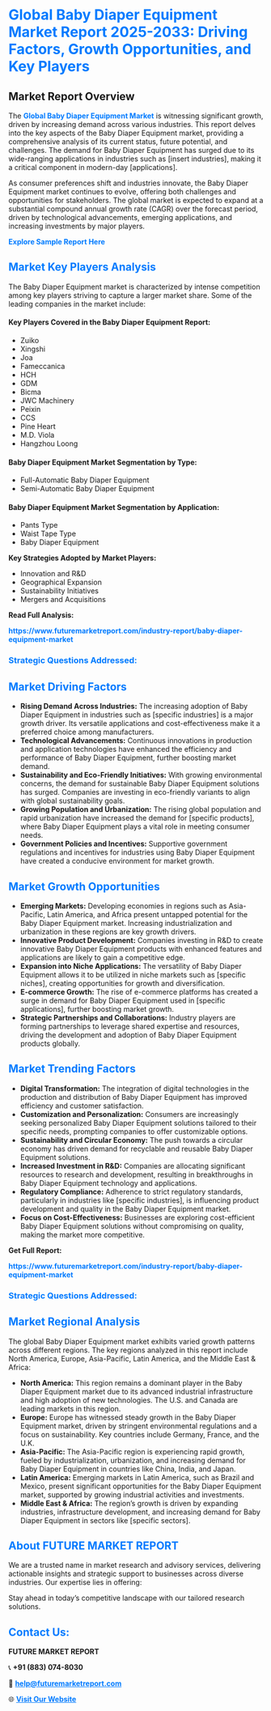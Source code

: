 <h1 style="color: #007BFF;">Global Baby Diaper Equipment Market Report 2025-2033: Driving Factors, Growth Opportunities, and Key Players</h1>

<section id="overview">
<h2>Market Report Overview</h2>
<p>The <a href="https://www.futuremarketreport.com/industry-report/baby-diaper-equipment-market" style="color: #007BFF; text-decoration: none;"><strong>Global Baby Diaper Equipment Market</strong></a> is witnessing significant growth, driven by increasing demand across various industries. This report delves into the key aspects of the Baby Diaper Equipment market, providing a comprehensive analysis of its current status, future potential, and challenges. The demand for Baby Diaper Equipment has surged due to its wide-ranging applications in industries such as [insert industries], making it a critical component in modern-day [applications].</p>
<p>As consumer preferences shift and industries innovate, the Baby Diaper Equipment market continues to evolve, offering both challenges and opportunities for stakeholders. The global market is expected to expand at a substantial compound annual growth rate (CAGR) over the forecast period, driven by technological advancements, emerging applications, and increasing investments by major players.</p>
</section>

<section id="overview">
<p><a href="https://www.futuremarketreport.com/request-sample/reportId=124735" style="color: #007BFF; text-decoration: none;"><strong>Explore Sample Report Here</strong></a></p>
</section>

<section id="key-players">
<h2 style="color: #007BFF;">Market Key Players Analysis</h2>
<p>The Baby Diaper Equipment market is characterized by intense competition among key players striving to capture a larger market share. Some of the leading companies in the market include:</p>
<h4>Key Players Covered in the Baby Diaper Equipment Report:</h4>
<ul><li>Zuiko</li><li>Xingshi</li><li>Joa</li><li>Fameccanica</li><li>HCH</li><li>GDM</li><li>Bicma</li><li>JWC Machinery</li><li>Peixin</li><li>CCS</li><li>Pine Heart</li><li>M.D. Viola</li><li>Hangzhou Loong</li></ul>
<h4>Baby Diaper Equipment Market Segmentation by Type:</h4>
<ul><li>Full-Automatic Baby Diaper Equipment</li><li>Semi-Automatic Baby Diaper Equipment</li></ul>

<h4>Baby Diaper Equipment Market Segmentation by Application:</h4>
<ul><li>Pants Type</li><li>Waist Tape Type</li><li>Baby Diaper Equipment</li></ul>
<p><strong>Key Strategies Adopted by Market Players:</strong></p>
<ul>
<li>Innovation and R&D</li>
<li>Geographical Expansion</li>
<li>Sustainability Initiatives</li>
<li>Mergers and Acquisitions</li>
</ul>
</section>

<section>
<p><strong>Read Full Analysis: </strong></p><a href="https://www.futuremarketreport.com/industry-report/baby-diaper-equipment-market" style="color: #007BFF; text-decoration: none;"><strong>https://www.futuremarketreport.com/industry-report/baby-diaper-equipment-market</strong></a>
<h3 style="color: #007BFF;">Strategic Questions Addressed:</h3>
</section>

<section id="driving-factors">
<h2 style="color: #007BFF;">Market Driving Factors</h2>
<ul>
<li><strong>Rising Demand Across Industries:</strong> The increasing adoption of Baby Diaper Equipment in industries such as [specific industries] is a major growth driver. Its versatile applications and cost-effectiveness make it a preferred choice among manufacturers.</li>
<li><strong>Technological Advancements:</strong> Continuous innovations in production and application technologies have enhanced the efficiency and performance of Baby Diaper Equipment, further boosting market demand.</li>
<li><strong>Sustainability and Eco-Friendly Initiatives:</strong> With growing environmental concerns, the demand for sustainable Baby Diaper Equipment solutions has surged. Companies are investing in eco-friendly variants to align with global sustainability goals.</li>
<li><strong>Growing Population and Urbanization:</strong> The rising global population and rapid urbanization have increased the demand for [specific products], where Baby Diaper Equipment plays a vital role in meeting consumer needs.</li>
<li><strong>Government Policies and Incentives:</strong> Supportive government regulations and incentives for industries using Baby Diaper Equipment have created a conducive environment for market growth.</li>
</ul>
</section>

<section id="growth-opportunities">
<h2 style="color: #007BFF;">Market Growth Opportunities</h2>
<ul>
<li><strong>Emerging Markets:</strong> Developing economies in regions such as Asia-Pacific, Latin America, and Africa present untapped potential for the Baby Diaper Equipment market. Increasing industrialization and urbanization in these regions are key growth drivers.</li>
<li><strong>Innovative Product Development:</strong> Companies investing in R&D to create innovative Baby Diaper Equipment products with enhanced features and applications are likely to gain a competitive edge.</li>
<li><strong>Expansion into Niche Applications:</strong> The versatility of Baby Diaper Equipment allows it to be utilized in niche markets such as [specific niches], creating opportunities for growth and diversification.</li>
<li><strong>E-commerce Growth:</strong> The rise of e-commerce platforms has created a surge in demand for Baby Diaper Equipment used in [specific applications], further boosting market growth.</li>
<li><strong>Strategic Partnerships and Collaborations:</strong> Industry players are forming partnerships to leverage shared expertise and resources, driving the development and adoption of Baby Diaper Equipment products globally.</li>
</ul>
</section>

<section id="trending-factors">
<h2 style="color: #007BFF;">Market Trending Factors</h2>
<ul>
<li><strong>Digital Transformation:</strong> The integration of digital technologies in the production and distribution of Baby Diaper Equipment has improved efficiency and customer satisfaction.</li>
<li><strong>Customization and Personalization:</strong> Consumers are increasingly seeking personalized Baby Diaper Equipment solutions tailored to their specific needs, prompting companies to offer customizable options.</li>
<li><strong>Sustainability and Circular Economy:</strong> The push towards a circular economy has driven demand for recyclable and reusable Baby Diaper Equipment solutions.</li>
<li><strong>Increased Investment in R&D:</strong> Companies are allocating significant resources to research and development, resulting in breakthroughs in Baby Diaper Equipment technology and applications.</li>
<li><strong>Regulatory Compliance:</strong> Adherence to strict regulatory standards, particularly in industries like [specific industries], is influencing product development and quality in the Baby Diaper Equipment market.</li>
<li><strong>Focus on Cost-Effectiveness:</strong> Businesses are exploring cost-efficient Baby Diaper Equipment solutions without compromising on quality, making the market more competitive.</li>
</ul>
</section>

<section>
<p><strong>Get Full Report: </strong></p><a href="https://www.futuremarketreport.com/industry-report/baby-diaper-equipment-market" style="color: #007BFF; text-decoration: none;"><strong>https://www.futuremarketreport.com/industry-report/baby-diaper-equipment-market</strong></a>
<h3 style="color: #007BFF;">Strategic Questions Addressed:</h3>
</section>


<section id="regional-analysis">
<h2 style="color: #007BFF;">Market Regional Analysis</h2>
<p>The global Baby Diaper Equipment market exhibits varied growth patterns across different regions. The key regions analyzed in this report include North America, Europe, Asia-Pacific, Latin America, and the Middle East & Africa:</p>
<ul>
<li><strong>North America:</strong> This region remains a dominant player in the Baby Diaper Equipment market due to its advanced industrial infrastructure and high adoption of new technologies. The U.S. and Canada are leading markets in this region.</li>
<li><strong>Europe:</strong> Europe has witnessed steady growth in the Baby Diaper Equipment market, driven by stringent environmental regulations and a focus on sustainability. Key countries include Germany, France, and the U.K.</li>
<li><strong>Asia-Pacific:</strong> The Asia-Pacific region is experiencing rapid growth, fueled by industrialization, urbanization, and increasing demand for Baby Diaper Equipment in countries like China, India, and Japan.</li>
<li><strong>Latin America:</strong> Emerging markets in Latin America, such as Brazil and Mexico, present significant opportunities for the Baby Diaper Equipment market, supported by growing industrial activities and investments.</li>
<li><strong>Middle East & Africa:</strong> The region’s growth is driven by expanding industries, infrastructure development, and increasing demand for Baby Diaper Equipment in sectors like [specific sectors].</li>
</ul>
</section>

<footer>
<h2 style="color: #007BFF;">About FUTURE MARKET REPORT</h2>
<p>We are a trusted name in market research and advisory services, delivering actionable insights and strategic support to businesses across diverse industries. Our expertise lies in offering:</p>

<p>Stay ahead in today’s competitive landscape with our tailored research solutions.</p>

<h2 style="color: #007BFF;">Contact Us:</h2>
<p><strong>FUTURE MARKET REPORT</strong></p>
<p>📞 <strong>+91 (883) 074-8030</strong></p>
<p>📧 <strong><a href="mailto:help@futuremarketreport.com" style="color: #007BFF;">help@futuremarketreport.com</a></strong></p>
<p>🌐 <strong><a href="https://www.futuremarketreport.com/" style="color: #007BFF;">Visit Our Website</a></strong></p>
</footer>